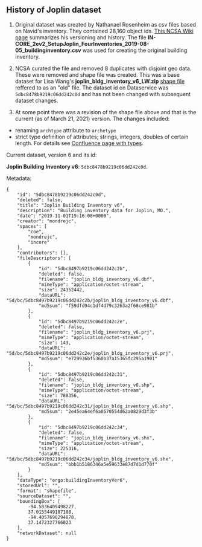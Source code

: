 ## History of Joplin dataset


1. Original dataset was created by Nathanael Rosenheim as csv files based on Navid's inventory. They contained 28,160 object ids. [This NCSA Wiki page](https://opensource.ncsa.illinois.edu/confluence/display/INCORE1/Joplin+Datasets) summarizes his versioning 
   and history. The file **IN-CORE_2ev2_SetupJoplin_FourInventories_2019-08-05_buildinginventory.csv** was used for creating the original building inventory.

2. NCSA curated the file and removed 8 duplicates with disjoint geo data. These were removed and shape file was created. This was a base dataset for Lisa Wang's 
   **joplin_bldg_inventory_v6_LW.zip** [shape file](joplin_bldg_inventory_v6_LW.zip) reffered to as an "old" file. The dataset id on Dataservice was `5dbc8478b9219c06dd242c0d` and has not been changed with subsequent dataset changes.
   
3. At some point there was a revision of the shape file above and that is the current (as of March 21, 2021) version. The changes included:
    
- renaming `archtype` attribute to `archetype`
- strict type definition of attributes; strings, integers, doubles of certain length. For details see [Confluence page with types](https://opensource.ncsa.illinois.edu/confluence/display/INCORE1/Building+Inventory+Datatype+Schema).
   
Current dataset, version 6 and its id:

**Joplin Building Inventory v6**: `5dbc8478b9219c06dd242c0d`.

Metadata:

```
{
    "id": "5dbc8478b9219c06dd242c0d",
    "deleted": false,
    "title": "Joplin Building Inventory v6",
    "description": "Building inventory data for Joplin, MO.",
    "date": "2019-11-01T19:16:08+0000",
    "creator": "mondrejc",
    "spaces": [
        "coe",
        "mondrejc",
        "incore"
    ],
    "contributors": [],
    "fileDescriptors": [
        {
            "id": "5dbc8497b9219c06dd242c2b",
            "deleted": false,
            "filename": "joplin_bldg_inventory_v6.dbf",
            "mimeType": "application/octet-stream",
            "size": 24352442,
            "dataURL": "5d/bc/5dbc8497b9219c06dd242c2b/joplin_bldg_inventory_v6.dbf",
            "md5sum": "f59dfd94c1df4d79c3263a2f68ce981b"
        },
        {
            "id": "5dbc8497b9219c06dd242c2e",
            "deleted": false,
            "filename": "joplin_bldg_inventory_v6.prj",
            "mimeType": "application/octet-stream",
            "size": 143,
            "dataURL": "5d/bc/5dbc8497b9219c06dd242c2e/joplin_bldg_inventory_v6.prj",
            "md5sum": "e729936bf5360b37a15365fc295a1901"
        },
        {
            "id": "5dbc8497b9219c06dd242c31",
            "deleted": false,
            "filename": "joplin_bldg_inventory_v6.shp",
            "mimeType": "application/octet-stream",
            "size": 788356,
            "dataURL": "5d/bc/5dbc8497b9219c06dd242c31/joplin_bldg_inventory_v6.shp",
            "md5sum": "2e45ea64ef6a0570554d62a0829d3f3b"
        },
        {
            "id": "5dbc8497b9219c06dd242c34",
            "deleted": false,
            "filename": "joplin_bldg_inventory_v6.shx",
            "mimeType": "application/octet-stream",
            "size": 225316,
            "dataURL": "5d/bc/5dbc8497b9219c06dd242c34/joplin_bldg_inventory_v6.shx",
            "md5sum": "bbb1b5186346a5e59633e87d7d1d770f"
        }
    ],
    "dataType": "ergo:buildingInventoryVer6",
    "storedUrl": "",
    "format": "shapefile",
    "sourceDataset": "",
    "boundingBox": [
        -94.5836409498227,
        37.0155449187188,
        -94.4057690294878,
        37.1472327766023
    ],
    "networkDataset": null
}
```

